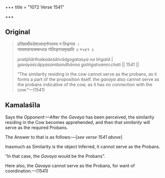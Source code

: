 +++
title = "1072 Verse 1541"

+++
## Original 
>
> प्रतिज्ञार्थैकदेशात्वाद्गोगतस्य न लिङ्गता ।  
> गवयश्चाप्यसम्बन्धान्न गोलिङ्गत्वमृच्छति ॥ १५४१ ॥ 
>
> *pratijñārthaikadeśātvādgogatasya na liṅgatā* \|  
> *gavayaścāpyasambandhānna goliṅgatvamṛcchati* \|\| 1541 \|\| 
>
> “The similarity residing in the cow cannot serve as the probans, as it forms a part of the proposition itself. the *gavaya* also cannot serve as the probans indicative of the cow, as it has no connection with the cow.”—(1541)



## Kamalaśīla

Says the *Opponent*:—After the *Gavaya* has been perceived, the similarity residing in the Cow becomes apprehended, and then that *similarity* will serve as the required Probans.

The Answer to that is as follows:—[*see verse 1541 above*]

Inasmuch as Similarity is the object Inferred, it cannot serve as the Probans.

“In that case, the *Gavaya* would be the Probans”.

Here also, the *Gavaya* cannot serve as the Probans, for want of coordination.—(1541)


